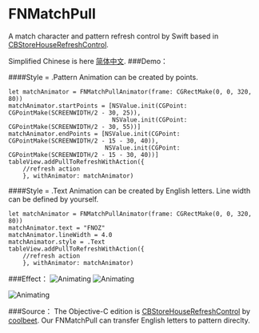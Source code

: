 # FNMatchPull
A match character and pattern refresh control by Swift based in [CBStoreHouseRefreshControl](https://github.com/coolbeet/CBStoreHouseRefreshControl).

Simplified Chinese is here [简体中文](https://github.com/Fnoz/FNMatchPull/blob/master/README.zh-CN.md).
###Demo：

####Style = .Pattern
Animation can be created by points.

```
let matchAnimator = FNMatchPullAnimator(frame: CGRectMake(0, 0, 320, 80))
matchAnimator.startPoints = [NSValue.init(CGPoint: CGPointMake(SCREENWIDTH/2 - 30, 25)),
                             NSValue.init(CGPoint: CGPointMake(SCREENWIDTH/2 - 30, 55))]
matchAnimator.endPoints = [NSValue.init(CGPoint: CGPointMake(SCREENWIDTH/2 - 15 - 30, 40)),
                           NSValue.init(CGPoint: CGPointMake(SCREENWIDTH/2 - 15 - 30, 40))]
tableView.addPullToRefreshWithAction({
    //refresh action
    }, withAnimator: matchAnimator)
```

####Style = .Text
Animation can be created by English letters. Line width can be defined by yourself.
```
let matchAnimator = FNMatchPullAnimator(frame: CGRectMake(0, 0, 320, 80))
matchAnimator.text = "FNOZ"
matchAnimator.lineWidth = 4.0
matchAnimator.style = .Text
tableView.addPullToRefreshWithAction({
    //refresh action
    }, withAnimator: matchAnimator)
```

###Effect：
![Animating](readme_images/00.gif)
![Animating](readme_images/01.gif)

![Animating](readme_images/02.gif)

###Source：
The Objective-C edition is [CBStoreHouseRefreshControl](https://github.com/coolbeet/CBStoreHouseRefreshControl) by [coolbeet](https://github.com/coolbeet).
Our FNMatchPull can transfer English letters to pattern direclty.
